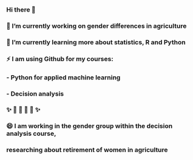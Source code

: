 ### Hi there 👋
### 🔭 I’m currently working on gender differences in agriculture
### 🌱 I’m currently learning more about statistics, R and Python
### ⚡ I am using Github for my courses:
### - Python for applied machine learning
### - Decision analysis 
### ✨ 🚜 🚜 🚜 🚜  ✨
### 😄 I am working in the gender group within the decision analysis course, 
###    researching about retirement of women in agriculture 

<!--
**AlexandraKrause/AlexandraKrause** is a ✨ _special_ ✨ repository because its `README.md` (this file) appears on your GitHub profile.

Here are some ideas to get you started:


- 👯 I’m looking to collaborate on ...
- 🤔 I’m looking for help with ...
- 💬 Ask me about ...
- 📫 How to reach me: ...
- 😄 Pronouns: ...
- ⚡ Fun fact: ...
-->
